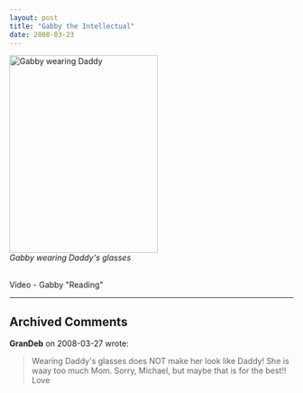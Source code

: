 ```yaml
---
layout: post
title: "Gabby the Intellectual"
date: 2008-03-23
---
```


<img height="350" alt="Gabby wearing Daddy" src="http://www.thepaladinos.com/Portals/thepaladinos/Blog/Files/1/88/P1020495%20(Custom).JPG" width="263" s=""/><br/>
<em>Gabby wearing Daddy's glasses</em>
<div> </div>
<div id="reading">Video - Gabby "Reading"</div>
<script type="text/javascript"> var so = new SWFObject("http://i170.photobucket.com/player.swf?file=http://vid170.photobucket.com/albums/u252/mjpalad/P1020482.flv", "reading", "430", "389", "8", "#EDEBDA"); so.write("reading"); </script>


---

## Archived Comments

**GranDeb** on 2008-03-27 wrote:

> Wearing Daddy's glasses does NOT make her look like Daddy!  She is waay too much Mom.  Sorry, Michael, but maybe that is for the best!!  Love
